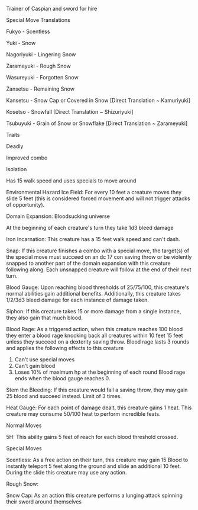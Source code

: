 Trainer of Caspian and sword for hire


Special Move Translations

Fukyo - Scentless

Yuki - Snow

Nagoriyuki - Lingering Snow

Zarameyuki - Rough Snow

Wasureyuki - Forgotten Snow

Zansetsu - Remaining Snow

Kansetsu - Snow Cap or Covered in Snow [Direct Translation ~ Kamuriyuki]

Kosetso - Snowfall [Direct Translation ~ Shizuriyuki]

Tsubuyuki - Grain of Snow or Snowflake [Direct Translation ~ Zarameyuki]




Traits

Deadly

Improved combo

Isolation 





Has 15 walk speed and uses specials to move around

Environmental Hazard Ice Field: For every 10 feet a creature moves they slide 5 feet (this is considered forced movement and will not trigger attacks of opportunity).

Domain Expansion: Bloodsucking universe

At the beginning of each creature's turn they take 1d3 bleed damage

Iron Incarnation: This creature has a 15 feet walk speed and can't dash.

Snap: If this creature finishes a combo with a special move, the target(s) of the special move must succeed on an dc 17 con saving throw or be violently snapped to another part of the domain expansion with this creature following along. Each unsnapped creature will follow at the end of their next turn.

Blood Gauge: Upon reaching blood thresholds of 25/75/100, this creature's normal abilities gain additional benefits. Additionally, this creature takes 1/2/3d3 bleed damage for each instance of damage taken.

Siphon: If this creature takes 15 or more damage from a single instance, they also gain that much blood.

Blood Rage: As a triggered action, when this creature reaches 100 blood they enter a blood rage knocking back all creatures within 10 feet 15 feet unless they succeed on a dexterity saving throw. 
Blood rage lasts 3 rounds and applies the following effects to this creature
1. Can't use special moves
2. Can't gain blood
3. Loses 10% of maximum hp at the beginning of each round
Blood rage ends when the blood gauge reaches 0.

Stem the Bleeding: If this creature would fail a saving throw, they may gain 25 blood and succeed instead. Limit of 3 times.

Heat Gauge: For each point of damage dealt, this creature gains 1 heat. This creature may consume 50/100 heat to perform incredible feats.

Normal Moves

5H: This ability gains 5 feet of reach for each blood threshold crossed.

Special Moves

Scentless: As a free action on their turn, this creature may gain 15 Blood to instantly teleport 5 feet along the ground and slide an additional 10 feet. During the slide this creature may use any action.

Rough Snow: 

Snow Cap: As an action this creature performs a lunging attack spinning their sword around themselves 